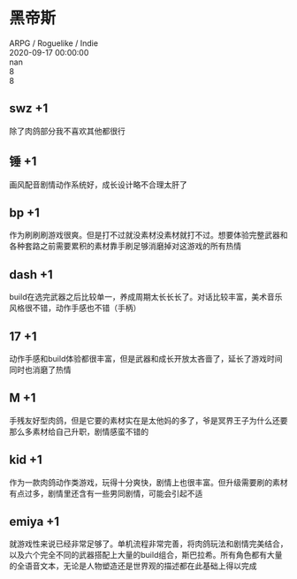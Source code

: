 



# 黑帝斯
  
ARPG / Roguelike / Indie  
2020-09-17 00:00:00  
nan  
8  
8
## swz +1


除了肉鸽部分我不喜欢其他都很行
## 锤 +1


画风配音剧情动作系统好，成长设计略不合理太肝了
## bp +1


作为刷刷刷游戏很爽。但是打不过就没素材没素材就打不过。想要体验完整武器和各种套路之前需要累积的素材靠手刷足够消磨掉对这游戏的所有热情
## dash +1


build在选完武器之后比较单一，养成周期太长长长了。对话比较丰富，美术音乐风格很不错，动作手感也不错（手柄）
## 17 +1


动作手感和build体验都很丰富，但是武器和成长开放太吝啬了，延长了游戏时间同时也消磨了热情
## M +1


手残友好型肉鸽，但是它要的素材实在是太他妈的多了，爷是冥界王子为什么还要那么多素材给自己升职，剧情感蛮不错的
## kid +1


作为一款肉鸽动作类游戏，玩得十分爽快，剧情上也很丰富。但升级需要刷的素材有点过多，剧情里还含有一些男同剧情，可能会引起不适
## emiya +1


就游戏性来说已经非常足够了。单机流程非常完善，将肉鸽玩法和剧情完美结合，以及六个完全不同的武器搭配上大量的build组合，斯巴拉希。所有角色都有大量的全语音文本，无论是人物塑造还是世界观的描述都在此基础上得以完成